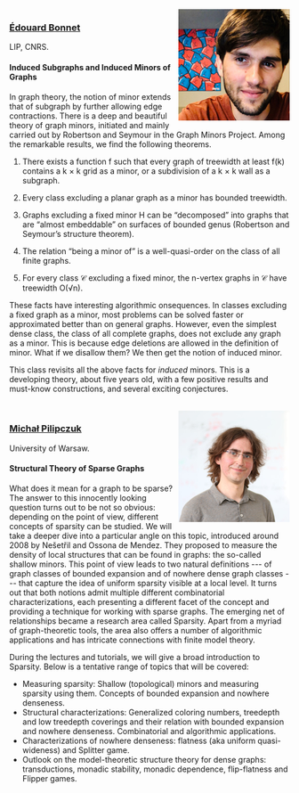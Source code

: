 <img src="/assets/bonnet.jpg" height="200" align="right" class="speaker" />

### [Édouard Bonnet](https://perso.ens-lyon.fr/edouard.bonnet/)
LIP, CNRS.

#### Induced Subgraphs and Induced Minors of Graphs

In graph theory, the notion of minor extends that of subgraph by further allowing edge contractions.
There is a deep and beautiful theory of graph minors, initiated and mainly carried out by Robertson and Seymour in the Graph Minors Project.
Among the remarkable results, we find the following theorems.

1. There exists a function f such that every graph of treewidth at least f(k) contains a k &times; k grid as a minor, or a subdivision of a k &times; k wall as a subgraph.

2. Every class excluding a planar graph as a minor has bounded treewidth.

3. Graphs excluding a fixed minor H can be “decomposed” into graphs that are “almost embeddable” on surfaces of bounded genus (Robertson and Seymour’s structure theorem).

4. The relation “being a minor of” is a well-quasi-order on the class of all finite graphs.

5. For every class 𝒞 excluding a fixed minor, the n-vertex graphs in 𝒞 have treewidth O(√n).

These facts have interesting algorithmic onsequences. In classes excluding a fixed graph as a minor, most problems can be solved faster or approximated better than on general graphs. However, even the simplest dense class, the class of all complete graphs, does not exclude any graph as a minor. This is because edge deletions are allowed in the definition of minor. What if we disallow them? We then get the notion of induced minor.

This class revisits all the above facts for *induced* minors. This is a developing theory, about five years old, with a few positive results and must-know constructions, and several exciting conjectures.

<br style="clear:both"/>
<img src="/assets/pilipczuk.jpg" height="200" align="right" class="speaker"/>

### [Michał Pilipczuk](https://www.mimuw.edu.pl/~mp248287/)
University of Warsaw.

#### Structural Theory of Sparse Graphs

What does it mean for a graph to be sparse? The answer to this innocently looking question turns out to be not so obvious: depending on the point of view, different concepts of sparsity can be studied. We will take a deeper dive into a particular angle on this topic, introduced around 2008 by Nešetřil and Ossona de Mendez. They proposed to measure the density of local structures that can be found in graphs: the so-called shallow minors. This point of view leads to two natural definitions --- of graph classes of bounded expansion and of nowhere dense graph classes --- that capture the idea of uniform sparsity visible at a local level. It turns out that both notions admit multiple different combinatorial characterizations, each presenting a different facet of the concept and providing a technique for working with sparse graphs. The emerging net of relationships became a research area called Sparsity. Apart from a myriad of graph-theoretic tools, the area also offers a number of algorithmic applications and has intricate connections with finite model theory.

During the lectures and tutorials, we will give a broad introduction to Sparsity. Below is a tentative range of topics that will be covered:
- Measuring sparsity: Shallow (topological) minors and measuring sparsity using them. Concepts of bounded expansion and nowhere denseness.
- Structural characterizations: Generalized coloring numbers, treedepth and low treedepth coverings and their relation with bounded expansion and nowhere denseness. Combinatorial and algorithmic applications.
- Characterizations of nowhere denseness: flatness (aka uniform quasi-wideness) and Splitter game.
- Outlook on the model-theoretic structure theory for dense graphs: transductions, monadic stability, monadic dependence, flip-flatness and Flipper games.
<br style="clear:both"/>
